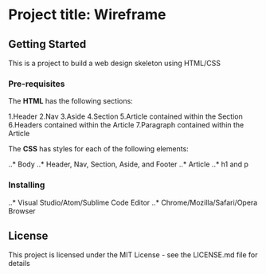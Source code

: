 # Project title: Wireframe

## Getting Started

This is a project to build a web design skeleton using HTML/CSS

### Pre-requisites

The **HTML** has the following sections: 

1.Header
2.Nav
3.Aside 
4.Section
5.Article contained within the Section
6.Headers contained within the Article
7.Paragraph contained within the Article

The **CSS** has styles for each of the following elements:

..* Body
..* Header, Nav, Section, Aside, and Footer
..* Article
..* h1 and p

### Installing
..* Visual Studio/Atom/Sublime Code Editor
..* Chrome/Mozilla/Safari/Opera Browser

## License
This project is licensed under the MIT License - see the LICENSE.md file for details
